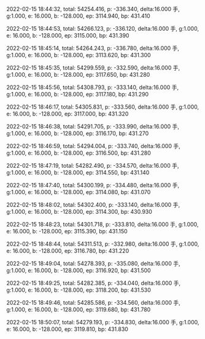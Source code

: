 2022-02-15 18:44:32, total: 54254.416, p: -336.340, delta:16.000 手, g:1.000, e: 16.000, b: -128.000, ep: 3114.940, bp: 431.410

2022-02-15 18:44:53, total: 54266.123, p: -336.120, delta:16.000 手, g:1.000, e: 16.000, b: -128.000, ep: 3115.000, bp: 431.390

2022-02-15 18:45:14, total: 54264.243, p: -336.780, delta:16.000 手, g:1.000, e: 16.000, b: -128.000, ep: 3113.620, bp: 431.300

2022-02-15 18:45:35, total: 54299.559, p: -332.590, delta:16.000 手, g:1.000, e: 16.000, b: -128.000, ep: 3117.650, bp: 431.280

2022-02-15 18:45:56, total: 54308.793, p: -333.140, delta:16.000 手, g:1.000, e: 16.000, b: -128.000, ep: 3117.180, bp: 431.290

2022-02-15 18:46:17, total: 54305.831, p: -333.560, delta:16.000 手, g:1.000, e: 16.000, b: -128.000, ep: 3117.000, bp: 431.320

2022-02-15 18:46:38, total: 54291.705, p: -333.990, delta:16.000 手, g:1.000, e: 16.000, b: -128.000, ep: 3116.170, bp: 431.270

2022-02-15 18:46:59, total: 54294.004, p: -333.740, delta:16.000 手, g:1.000, e: 16.000, b: -128.000, ep: 3116.500, bp: 431.280

2022-02-15 18:47:19, total: 54282.490, p: -334.570, delta:16.000 手, g:1.000, e: 16.000, b: -128.000, ep: 3114.550, bp: 431.140

2022-02-15 18:47:40, total: 54300.199, p: -334.480, delta:16.000 手, g:1.000, e: 16.000, b: -128.000, ep: 3114.080, bp: 431.070

2022-02-15 18:48:02, total: 54302.400, p: -333.140, delta:16.000 手, g:1.000, e: 16.000, b: -128.000, ep: 3114.300, bp: 430.930

2022-02-15 18:48:23, total: 54301.718, p: -333.810, delta:16.000 手, g:1.000, e: 16.000, b: -128.000, ep: 3115.390, bp: 431.150

2022-02-15 18:48:44, total: 54311.513, p: -332.980, delta:16.000 手, g:1.000, e: 16.000, b: -128.000, ep: 3116.780, bp: 431.220

2022-02-15 18:49:04, total: 54278.393, p: -335.080, delta:16.000 手, g:1.000, e: 16.000, b: -128.000, ep: 3116.920, bp: 431.500

2022-02-15 18:49:25, total: 54282.385, p: -334.040, delta:16.000 手, g:1.000, e: 16.000, b: -128.000, ep: 3118.200, bp: 431.530

2022-02-15 18:49:46, total: 54285.586, p: -334.560, delta:16.000 手, g:1.000, e: 16.000, b: -128.000, ep: 3119.680, bp: 431.780

2022-02-15 18:50:07, total: 54279.193, p: -334.830, delta:16.000 手, g:1.000, e: 16.000, b: -128.000, ep: 3119.810, bp: 431.830